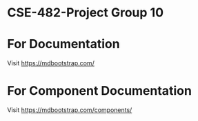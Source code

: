 # CSE-482-Project Group 10


# For Documentation 
Visit https://mdbootstrap.com/

# For Component Documentation 
Visit https://mdbootstrap.com/components/
